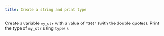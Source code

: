 ```yaml
---
title: Create a string and print type
---
```


Create a variable `my_str` with a value of `"300"` (with the double quotes). Print the type of `my_str` using `type()`.
